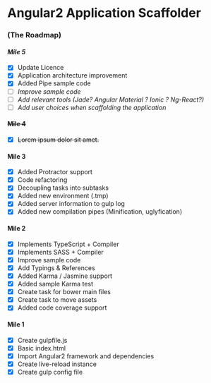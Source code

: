 # Angular2 Application Scaffolder
### (The Roadmap)

#### _Mile 5_
- [x] Update Licence
- [x] Application architecture improvement
- [x] Added Pipe sample code
- [ ] _Improve sample code_
- [ ] _Add relevant tools (Jade? Angular Material ? Ionic ? Ng-React?)_
- [ ] _Add user choices when scaffolding the application_

#### ~~Mile 4~~
- [x] ~~Lorem ipsum dolor sit amet.~~

#### Mile 3

- [x] Added Protractor support
- [x] Code refactoring
- [x] Decoupling tasks into subtasks
- [x] Added new environment (.tmp)
- [x] Added server information to gulp log
- [x] Added new compilation pipes (Minification, uglyfication)

#### Mile 2

- [x] Implements TypeScript + Compiler
- [x] Implements SASS + Compiler
- [x] Improve sample code
- [x] Add Typings & References
- [x] Added Karma / Jasmine support
- [x] Added sample Karma test
- [x] Create task for bower main files
- [x] Create task to move assets
- [x] Added code coverage support

#### Mile 1

- [x] Create gulpfile.js
- [x] Basic index.html
- [x] Import Angular2 framework and dependencies
- [x] Create live-reload instance
- [x] Create gulp config file
